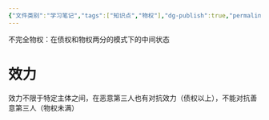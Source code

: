 ```yaml
---
{"文件类别":"学习笔记","tags":["知识点","物权"],"dg-publish":true,"permalink":"/学习笔记studyup/知识点cheese/不完全物权/","dgPassFrontmatter":true,"created":"2024-10-17T15:48:09.491+08:00","updated":"2024-10-23T12:03:53.018+08:00"}
---
```


不完全物权：在债权和物权两分的模式下的中间状态
# 效力
效力不限于特定主体之间，在恶意第三人也有对抗效力（债权以上），不能对抗善意第三人（物权未满）